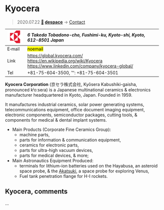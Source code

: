 # Kyocera
> 2020.07.22 **[🚀](../index/index.md) [despace](index.md)** → [Contact](contact.md)

|[![](f/contact/k/kyocera_logo1_thumb.png)](f/contact/k/kyocera_logo1.png)|*6 Takeda Tobadono-cho, Fushimi-ku, Kyoto-shi, Kyoto, 612-8501 Japan*|
|:--|:--|
|E‑mail|<mark>noemail</mark>|
|Link|<https://global.kyocera.com/><br> <https://en.wikipedia.org/wiki/Kyocera><br> <https://www.linkedin.com/company/kyocera-global/>|
|Tel|+81-75-604-3500, ℻: +81-75-604-3501|

**Kyocera Corporation** (京セラ株式会社, Kyōsera Kabushiki-gaisha, pronounced kʲoːseɾa) is a Japanese multinational ceramics & electronics manufacturer headquartered in Kyoto, Japan. Founded in 1959.

It manufactures industrial ceramics, solar power generating systems, telecommunications equipment, office document imaging equipment, electronic components, semiconductor packages, cutting tools, & components for medical & dental implant systems.

   - Main Products (Corporate Fine Ceramics Group):
      - machine parts,
      - parts for information & communication equipment,
      - ceramics for electronic parts,
      - parts for ultra-high vacuum devices,
      - parts for medical devices, & more;
   - Main Astronautics Equipment Produced:
      - terminals for lithium-ion batteries used on the Hayabusa, an asteroid space probe, & the [Akatsuki](akatsuki.md), a space probe for exploring Venus,
      - Fuel tank penetration flange for H-I rockets.

<p style="page-break-after:always"> </p>

## Kyocera, comments

…

